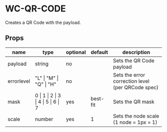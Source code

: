 # WC-QR-CODE

Creates a QR Code with the payload.

## Props

| name | type | optional | default | description |
|-|-|-|-|-|
| payload | string | no | | Sets the QR Code payload |
| errorlevel | "L" \| "M" \| "Q" \| "H" | no | | Sets the error correction level (per QRCode spec) |
| mask | 0 \| 1 \| 2 \| 3  \| 4 \| 5 \| 6 \| 7 | yes | best-fit | Sets the QR mask
| scale | number | yes | 1 | Sets the node scale (1 node = 1px = 1)